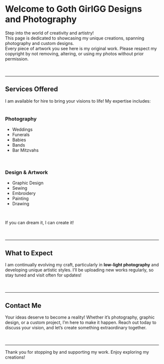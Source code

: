 # Welcome to Goth GirlGG Designs and Photography  

Step into the world of creativity and artistry! <br>
This page is dedicated to showcasing my unique creations, spanning photography and custom designs. <br>
Every piece of artwork you see here is my original work. Please respect my copyright by not removing, altering, or using my photos without prior permission.  
<br><br>

---

## **Services Offered**  
I am available for hire to bring your visions to life! My expertise includes:  
<br>

### **Photography**  
- Weddings  
- Funerals  
- Babies  
- Bands  
- Bar Mitzvahs  
<br>

### **Design & Artwork**  
- Graphic Design  
- Sewing  
- Embroidery  
- Painting  
- Drawing  
<br>

If you can dream it, I can create it!  
<br><br>

---

## **What to Expect**  
I am continually evolving my craft, particularly in **low-light photography** and developing unique artistic styles. I’ll be uploading new works regularly, so stay tuned and visit often for updates!  
<br><br>

---

## **Contact Me**  
Your ideas deserve to become a reality! Whether it’s photography, graphic design, or a custom project, I’m here to make it happen. Reach out today to discuss your vision, and let’s create something extraordinary together.  
<br><br>

---

Thank you for stopping by and supporting my work. Enjoy exploring my creations!
